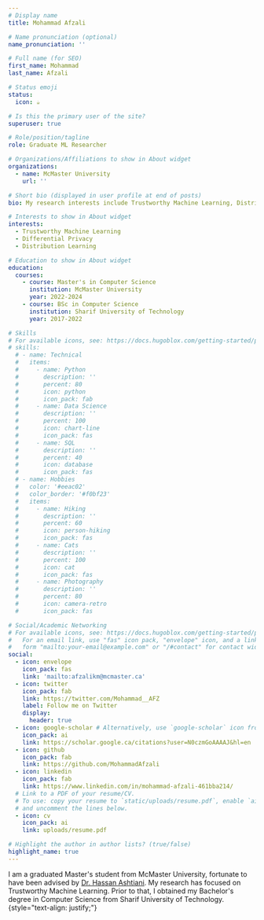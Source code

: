 ```yaml
---
# Display name
title: Mohammad Afzali

# Name pronunciation (optional)
name_pronunciation: ''

# Full name (for SEO)
first_name: Mohammad
last_name: Afzali

# Status emoji
status:
  icon: ☕️

# Is this the primary user of the site?
superuser: true

# Role/position/tagline
role: Graduate ML Researcher

# Organizations/Affiliations to show in About widget
organizations:
  - name: McMaster University
    url: ''

# Short bio (displayed in user profile at end of posts)
bio: My research interests include Trustworthy Machine Learning, Distribution Learning, and Differential Privacy.

# Interests to show in About widget
interests:
  - Trustworthy Machine Learning
  - Differential Privacy
  - Distribution Learning

# Education to show in About widget
education:
  courses:
    - course: Master's in Computer Science
      institution: McMaster University
      year: 2022-2024
    - course: BSc in Computer Science
      institution: Sharif University of Technology
      year: 2017-2022

# Skills
# For available icons, see: https://docs.hugoblox.com/getting-started/page-builder/#icons
# skills:
  # - name: Technical
  #   items:
  #     - name: Python
  #       description: ''
  #       percent: 80
  #       icon: python
  #       icon_pack: fab
  #     - name: Data Science
  #       description: ''
  #       percent: 100
  #       icon: chart-line
  #       icon_pack: fas
  #     - name: SQL
  #       description: ''
  #       percent: 40
  #       icon: database
  #       icon_pack: fas
  # - name: Hobbies
  #   color: '#eeac02'
  #   color_border: '#f0bf23'
  #   items:
  #     - name: Hiking
  #       description: ''
  #       percent: 60
  #       icon: person-hiking
  #       icon_pack: fas
  #     - name: Cats
  #       description: ''
  #       percent: 100
  #       icon: cat
  #       icon_pack: fas
  #     - name: Photography
  #       description: ''
  #       percent: 80
  #       icon: camera-retro
  #       icon_pack: fas

# Social/Academic Networking
# For available icons, see: https://docs.hugoblox.com/getting-started/page-builder/#icons
#   For an email link, use "fas" icon pack, "envelope" icon, and a link in the
#   form "mailto:your-email@example.com" or "/#contact" for contact widget.
social:
  - icon: envelope
    icon_pack: fas
    link: 'mailto:afzalikm@mcmaster.ca'
  - icon: twitter
    icon_pack: fab
    link: https://twitter.com/Mohammad__AFZ
    label: Follow me on Twitter
    display:
      header: true
  - icon: google-scholar # Alternatively, use `google-scholar` icon from `ai` icon pack
    icon_pack: ai
    link: https://scholar.google.ca/citations?user=N0czmGoAAAAJ&hl=en
  - icon: github
    icon_pack: fab
    link: https://github.com/MohammadAfzali
  - icon: linkedin
    icon_pack: fab
    link: https://www.linkedin.com/in/mohammad-afzali-461bba214/
  # Link to a PDF of your resume/CV.
  # To use: copy your resume to `static/uploads/resume.pdf`, enable `ai` icons in `params.yaml`,
  # and uncomment the lines below.
  - icon: cv
    icon_pack: ai
    link: uploads/resume.pdf

# Highlight the author in author lists? (true/false)
highlight_name: true
---
```


I am a graduated Master's student from McMaster University, fortunate to have been advised by <a href="https://www.cas.mcmaster.ca/ashtiani/">Dr. Hassan Ashtiani</a>. My research has focused on Trustworthy Machine Learning. Prior to that, I obtained my Bachelor's degree in Computer Science from Sharif University of Technology.
{style="text-align: justify;"}
